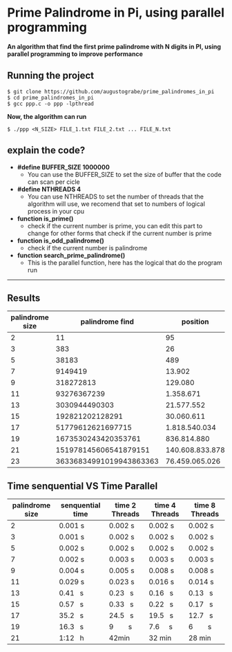 # Prime Palindrome in Pi, using parallel programming

**An algorithm that find the first prime palindrome with N digits in PI, using parallel programming to improve performance**

## Running the project

```
$ git clone https://github.com/augustograbe/prime_palindromes_in_pi
$ cd prime_palindromes_in_pi
$ gcc ppp.c -o ppp -lpthread 
```

**Now, the algorithm can run**

```
$ ./ppp <N_SIZE> FILE_1.txt FILE_2.txt ... FILE_N.txt
```

## explain the code?

- **#define BUFFER_SIZE 1000000**
    - You can use the BUFFER_SIZE to set the size of buffer that the code can scan per cicle
- **#define NTHREADS 4**
    - You can use NTHREADS to set the number of threads that the algorithm will use, we recomend that set to numbers of logical process in your cpu
- **function is_prime()**
    - check if the current number is prime, you can edit this part to change for other forms that check if the current number is prime
- **function is_odd_palindrome()**
    - check if the current number is palindrome
- **function search_prime_palindrome()**
    - This is the parallel function, here has the logical that do the program run

---

## Results

| palindrome size | palindrome find | position |
| --- | --- | --- |
| 2 | 11 | 95 |
| 3 | 383 | 26 |
| 5 | 38183 | 489 |
| 7 | 9149419 | 13.902 |
| 9 | 318272813 | 129.080 |
| 11 | 93276367239 | 1.358.671 |
| 13 | 3030944490303 | 21.577.552 |
| 15 | 192821202128291 | 30.060.611 |
| 17 | 51779612621697715 | 1.818.540.034 |
| 19 | 1673530243420353761 | 836.814.880 |
| 21 | 151978145606541879151 | 140.608.833.878 |
| 23 | 36336834991019943863363 | 76.459.065.026 |

## Time senquential VS Time Parallel

| palindrome size | senquential time | time 2 Threads | time 4 Threads | time 8 Threads |
| --- | --- | --- | --- | --- |
| 2 | 0.001 s | 0.002 s | 0.002 s | 0.002 s |
| 3 | 0.001 s | 0.002 s | 0.002 s | 0.002 s |
| 5 | 0.002 s | 0.002 s | 0.002 s | 0.002 s |
| 7 | 0.002 s | 0.003 s | 0.003 s | 0.003 s |
| 9 | 0.004 s | 0.005 s | 0.008 s | 0.008 s |
| 11 | 0.029 s | 0.023 s | 0.016 s | 0.014 s |
| 13 | 0.41   s | 0.23   s | 0.16   s | 0.13   s |
| 15 | 0.57   s | 0.33   s | 0.22   s | 0.17   s |
| 17 | 35.2   s | 24.5   s | 19.5   s | 12.7   s |
| 19 | 16.3   s | 9        s | 7.6     s | 6        s |
| 21 | 1:12   h | 42min | 32 min | 28 min |
